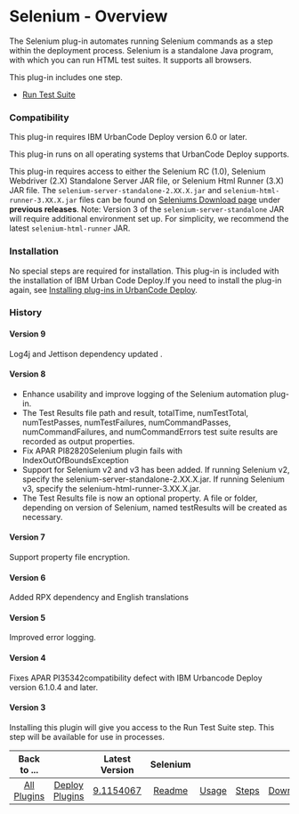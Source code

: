 
# Selenium - Overview


The Selenium plug-in automates running Selenium commands as a step within the deployment process. Selenium is a standalone Java program, with which you can run HTML test suites. It supports all browsers.

This plug-in includes one step.

* [Run Test Suite](#run_test_suite)

### Compatibility


This plug-in requires IBM UrbanCode Deploy version 6.0 or later.

This plug-in runs on all operating systems that UrbanCode Deploy supports.

This plug-in requires access to either the Selenium RC (1.0), Selenium Webdriver (2.X) Standalone Server JAR file, or Selenium Html Runner (3.X) JAR file. The `selenium-server-standalone-2.XX.X.jar` and `selenium-html-runner-3.XX.X.jar` files can be found on [Seleniums Download page](http://www.seleniumhq.org/download/) under **previous releases**. Note: Version 3 of the `selenium-server-standalone` JAR will require additional environment set up. For simplicity, we recommend the latest `selenium-html-runner` JAR.


### Installation


No special steps are required for installation. This plug-in is included with the installation of IBM Urban Code Deploy.If you need to install the plug-in again, see [Installing plug-ins in UrbanCode Deploy](https://community.ibm.com/community/user/wasdevops/blogs/laurel-dickson-bull1/2022/06/13/install-plugins "Installing plug-ins in UrbanCode Deploy").


### History

#### Version 9

Log4j and Jettison dependency updated .

#### Version 8

* Enhance usability and improve logging of the Selenium automation plug-in.
* The Test Results file path and result, totalTime, numTestTotal, numTestPasses, numTestFailures, numCommandPasses, numCommandFailures, and numCommandErrors test suite results are recorded as output properties.
* Fix APAR PI82820Selenium plugin fails with IndexOutOfBoundsException
* Support for Selenium v2 and v3 has been added. If running Selenium v2, specify the selenium-server-standalone-2.XX.X.jar. If running Selenium v3, specify the selenium-html-runner-3.XX.X.jar.
* The Test Results file is now an optional property. A file or folder, depending on version of Selenium, named testResults will be created as necessary.

#### Version 7

Support property file encryption.

#### Version 6

Added RPX dependency and English translations

#### Version 5

Improved error logging.

#### Version 4

Fixes APAR PI35342compatibility defect with IBM Urbancode Deploy version 6.1.0.4 and later.

#### Version 3

Installing this plugin will give you access to the Run Test Suite step. This step will be available for use in processes.


|Back to ...||Latest Version|Selenium ||||
| :---: | :---: | :---: | :---: | :---: | :---: | :---: |
|[All Plugins](../../index.md)|[Deploy Plugins](../README.md)|[9.1154067](https://raw.githubusercontent.com/UrbanCode/IBM-UCD-PLUGINS/main/files/Selenium/ucd-Selenium-9.1154067.zip)|[Readme](README.md)|[Usage](usage.md)|[Steps](steps.md)|[Downloads](downloads.md)|
